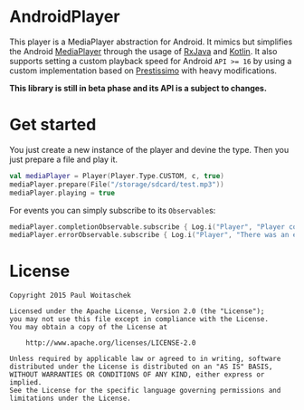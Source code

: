 # AndroidPlayer
This player is a MediaPlayer abstraction for Android. It mimics but simplifies the Android [MediaPlayer](https://developer.android.com/reference/android/media/MediaPlayer.html) through the usage of [RxJava](https://github.com/ReactiveX/RxJava) and [Kotlin](https://kotlinlang.org/).
It also supports setting a custom playback speed for Android `API >= 16` by using a custom implementation based on [Prestissimo](https://github.com/TheRealFalcon/Prestissimo) with heavy modifications.

**This library is still in beta phase and its API is a subject to changes.**

# Get started
You just create a new instance of the player and devine the type. Then you just prepare a file and play it.
```kotlin
val mediaPlayer = Player(Player.Type.CUSTOM, c, true)
mediaPlayer.prepare(File("/storage/sdcard/test.mp3"))
mediaPlayer.playing = true
```
For events you can simply subscribe to its `Observable`s:
```kotlin
mediaPlayer.completionObservable.subscribe { Log.i("Player", "Player completed") }
mediaPlayer.errorObservable.subscribe { Log.i("Player", "There was an error") }
```

# License
```
Copyright 2015 Paul Woitaschek

Licensed under the Apache License, Version 2.0 (the "License");
you may not use this file except in compliance with the License.
You may obtain a copy of the License at

    http://www.apache.org/licenses/LICENSE-2.0

Unless required by applicable law or agreed to in writing, software
distributed under the License is distributed on an "AS IS" BASIS,
WITHOUT WARRANTIES OR CONDITIONS OF ANY KIND, either express or implied.
See the License for the specific language governing permissions and
limitations under the License.
```
